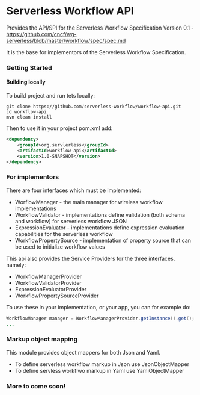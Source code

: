# Serverless Workflow API

Provides the API/SPI for the
Serverless Workflow Specification Version 0.1 - https://github.com/cncf/wg-serverless/blob/master/workflow/spec/spec.md

It is the base for implementors of the Serverless Workflow Specification.

### Getting Started

#### Building locally
To build project and run tets locally:

```
git clone https://github.com/serverless-workflow/workflow-api.git
cd workflow-api
mvn clean install
```

Then to use it in your project pom.xml add:

```xml
<dependency>
    <groupId>org.servlerless</groupId>
    <artifactId>workflow-api</artifactId>
    <version>1.0-SNAPSHOT</version>
</dependency>
```

### For implementors
There are four interfaces which must be implemented:
* WorflowManager - the main manager for wireless workflow implementations
* WorkflowValidator - implementations define validation (both schema and workflow) for serverless workflow JSON
* ExpressionEvaluator - implementations define expression evaluation capabilities for the serverless workflow
* WorkflowPropertySource - implementation of property source  that can be used to initialize workflow values

This api also provides the Service Providers for the three interfaces, namely:
 * WorkflowManagerProvider
 * WorkflowValidatorProvider
 * ExpressionEvaluatorProvider
 * WorkflowPropertySourceProvider
 
 To use these in your implementation, or your app, you can for example do:
 
```java
WorkflowManager manager = WorkflowManagerProvider.getInstance().get();
...
```

### Markup object mapping
This module provides object mappers for both Json and Yaml. 
* To define serverless workflow markup in Json use JsonObjectMapper
* To define servless workflwo markup in Yaml use YamlObjectMapper

### More to come soon!

